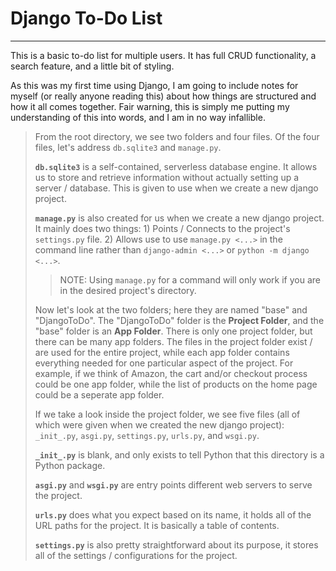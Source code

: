 # Django To-Do List
---
This is a basic to-do list for multiple users. It has full CRUD functionality, a search feature, and a little bit of styling.

As this was my first time using Django, I am going to include notes for myself (or really anyone reading this) about how things are structured and how it all comes together. Fair warning, this is simply me putting my understanding of this into words, and I am in no way infallible.

> From the root directory, we see two folders and four files. Of the four files, let's address `db.sqlite3` and `manage.py`. 
>
> **`db.sqlite3`** is a self-contained, serverless database engine. It allows us to store and retrieve information without actually setting up a server / database. This is given to use when we create a new django project.
>
> **`manage.py`** is also created for us when we create a new django project. It mainly does two things: 1) Points / Connects to the project's `settings.py` file. 2) Allows use to use `manage.py <...>` in the command line rather than `django-admin <...>` or `python -m django <...>`.
>> NOTE: Using `manage.py` for a command will only work if you are in the desired project's directory.
>
>
> Now let's look at the two folders; here they are named "base" and "DjangoToDo". The "DjangoToDo" folder is the **Project Folder**, and the "base" folder is an **App Folder**. There is only one project folder, but there can be many app folders. The files in the project folder exist / are used for the entire project, while each app folder contains everything needed for one particular aspect of the project. For example, if we think of Amazon, the cart and/or checkout process could be one app folder, while the list of products on the home page could be a seperate app folder.
>
> If we take a look inside the project folder, we see five files (all of which were given when we created the new django project): `_init_.py`, `asgi.py`, `settings.py`, `urls.py`, and `wsgi.py`.
>
> **`_init_.py`** is blank, and only exists to tell Python that this directory is a Python package.
>
> **`asgi.py`** and **`wsgi.py`** are entry points different web servers to serve the project.
>
> **`urls.py`** does what you expect based on its name, it holds all of the URL paths for the project. It is basically a table of contents.
>
> **`settings.py`** is also pretty straightforward about its purpose, it stores all of the settings / configurations for the project.
